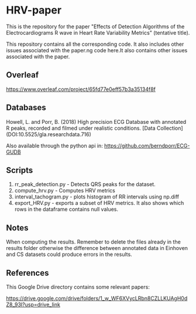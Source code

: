 # HRV-paper

This is the repository for the paper "Effects of Detection Algorithms of the Electrocardiograms R wave in Heart Rate Variability Metrics" (tentative title). 

This repository contains all the corresponding code. It also includes other issues associated with the paper.ng code here.It also contains other issues associated with the paper.


## Overleaf 

https://www.overleaf.com/project/65fd77e0eff57b3a35134f8f

## Databases

Howell, L. and Porr, B. (2018) High precision ECG Database with annotated R peaks, recorded and filmed under realistic conditions. [Data Collection] (DOI:10.5525/gla.researchdata.716)

Also available through the python api in: https://github.com/berndporr/ECG-GUDB

## Scripts

1. rr_peak_detection.py - Detects QRS peaks for the dataset.
2. compute_hrv.py - Computes HRV metrics
3. interval_tachogram.py - plots histogram of RR intervals using np.diff
4. export_HRV.py - exports a subset of HRV metrics. It also shows which rows in the dataframe contains null values.

## Notes

When computing the results. Remember to delete the files already in the results folder otherwise the difference between annotated data in Einhoven and CS datasets could produce errors in the results.

## References

This Google Drive directory contains some relevant papers:

https://drive.google.com/drive/folders/1_w_WF6XVycLRbn8CZLLKUAgH0dZ8_93I?usp=drive_link
